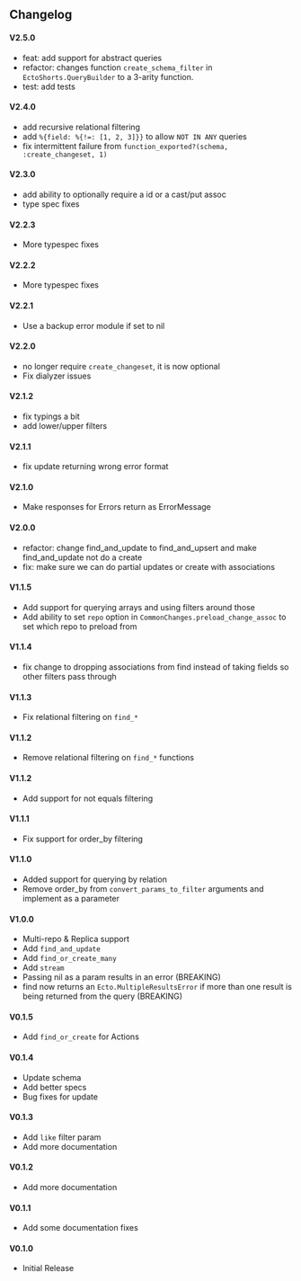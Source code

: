 ## Changelog

#### V2.5.0
- feat: add support for abstract queries
- refactor: changes function `create_schema_filter` in `EctoShorts.QueryBuilder` to a 3-arity function.
- test: add tests

#### V2.4.0
- add recursive relational filtering
- add `%{field: %{!=: [1, 2, 3]}}` to allow `NOT IN ANY` queries
- fix intermittent failure from `function_exported?(schema, :create_changeset, 1)`

#### V2.3.0
- add ability to optionally require a id or a cast/put assoc
- type spec fixes

#### V2.2.3
- More typespec fixes

#### V2.2.2
- More typespec fixes

#### V2.2.1
- Use a backup error module if set to nil

#### V2.2.0
- no longer require `create_changeset`, it is now optional
- Fix dialyzer issues

#### V2.1.2
- fix typings a bit
- add lower/upper filters

#### V2.1.1
- fix update returning wrong error format

#### V2.1.0
- Make responses for Errors return as ErrorMessage

#### V2.0.0
- refactor: change find_and_update to find_and_upsert and make find_and_update not do a create
- fix: make sure we can do partial updates or create with associations

#### V1.1.5
- Add support for querying arrays and using filters around those
- Add ability to set `repo` option in `CommonChanges.preload_change_assoc` to set which repo to preload from

#### V1.1.4
- fix change to dropping associations from find instead of taking fields so other filters pass through

#### V1.1.3
- Fix relational filtering on `find_*`

#### V1.1.2
- Remove relational filtering on `find_*` functions

#### V1.1.2
- Add support for not equals filtering

#### V1.1.1
- Fix support for order_by filtering

#### V1.1.0
- Added support for querying by relation
- Remove order_by from `convert_params_to_filter` arguments and implement as a parameter

#### V1.0.0
- Multi-repo & Replica support
- Add `find_and_update`
- Add `find_or_create_many`
- Add `stream`
- Passing nil as a param results in an error (BREAKING)
- find now returns an `Ecto.MultipleResultsError` if more than one result is being returned from the query (BREAKING)

#### V0.1.5
- Add `find_or_create` for Actions

#### V0.1.4
- Update schema
- Add better specs
- Bug fixes for update

#### V0.1.3
- Add `like` filter param
- Add more documentation

#### V0.1.2
- Add more documentation

#### V0.1.1
- Add some documentation fixes

#### V0.1.0
- Initial Release
